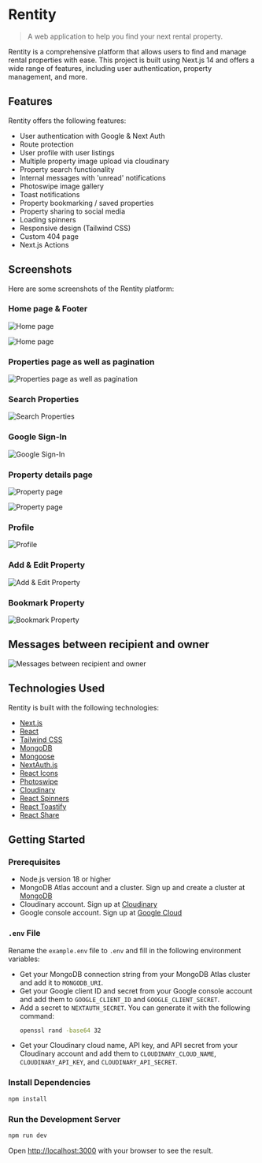 # Rentity

> A web application to help you find your next rental property.

Rentity is a comprehensive platform that allows users to find and manage rental properties with ease. This project is built using Next.js 14 and offers a wide range of features, including user authentication, property management, and more.

## Features

Rentity offers the following features:

- User authentication with Google & Next Auth
- Route protection
- User profile with user listings
- Multiple property image upload via cloudinary
- Property search functionality
- Internal messages with 'unread' notifications
- Photoswipe image gallery
- Toast notifications
- Property bookmarking / saved properties
- Property sharing to social media
- Loading spinners
- Responsive design (Tailwind CSS)
- Custom 404 page
- Next.js Actions

## Screenshots

Here are some screenshots of the Rentity platform:

### Home page & Footer

![Home page](/public/images/screenshots/1.png)

![Home page](/public/images/screenshots/2.png)

### Properties page as well as pagination

![Properties page as well as pagination](/public/images/screenshots/4.png)

### Search Properties

![Search Properties](/public/images/screenshots/3.png)

### Google Sign-In

![Google Sign-In](/public/images/screenshots/5.png)

### Property details page

![Property page](/public/images/screenshots/6.png)

![Property page](/public/images/screenshots/7.png)

### Profile

![Profile](/public/images/screenshots/8.png)

### Add & Edit Property

![Add & Edit Property](/public/images/screenshots/9.png)

### Bookmark Property

![Bookmark Property](/public/images/screenshots/10.png)

## Messages between recipient and owner

![Messages between recipient and owner](/public/images/screenshots/11.png)

## Technologies Used

Rentity is built with the following technologies:

- [Next.js](https://nextjs.org/)
- [React](https://reactjs.org/)
- [Tailwind CSS](https://tailwindcss.com/)
- [MongoDB](https://www.mongodb.com/)
- [Mongoose](https://mongoosejs.com/)
- [NextAuth.js](https://next-auth.js.org/)
- [React Icons](https://react-icons.github.io/react-icons/)
- [Photoswipe](https://photoswipe.com/)
- [Cloudinary](https://cloudinary.com/)
- [React Spinners](https://www.npmjs.com/package/react-spinners)
- [React Toastify](https://fkhadra.github.io/react-toastify/)
- [React Share](https://www.npmjs.com/package/react-share)

## Getting Started

### Prerequisites

- Node.js version 18 or higher
- MongoDB Atlas account and a cluster. Sign up and create a cluster at [MongoDB](https://www.mongodb.com/)
- Cloudinary account. Sign up at [Cloudinary](https://cloudinary.com/)
- Google console account. Sign up at [Google Cloud](https://console.cloud.google.com/)

### `.env` File

Rename the `example.env` file to `.env` and fill in the following environment variables:

- Get your MongoDB connection string from your MongoDB Atlas cluster and add it to `MONGODB_URI`.
- Get your Google client ID and secret from your Google console account and add them to `GOOGLE_CLIENT_ID` and `GOOGLE_CLIENT_SECRET`.
- Add a secret to `NEXTAUTH_SECRET`. You can generate it with the following command:
  ```bash
  openssl rand -base64 32
  ```
- Get your Cloudinary cloud name, API key, and API secret from your Cloudinary account and add them to `CLOUDINARY_CLOUD_NAME`, `CLOUDINARY_API_KEY`, and `CLOUDINARY_API_SECRET`.

### Install Dependencies

```bash
npm install
```

### Run the Development Server

```bash
npm run dev
```

Open [http://localhost:3000](http://localhost:3000) with your browser to see the result.
